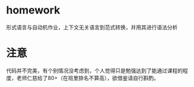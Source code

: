 # homework
形式语言与自动机作业，上下文无关语言到范式转换，并用其进行语法分析

# 注意
代码并不完美，有个别情况没考虑到，个人觉得只是勉强达到了能通过课程的程度，老师仁慈给了80+（在班里排名不算高），欲借鉴请自行斟酌。

